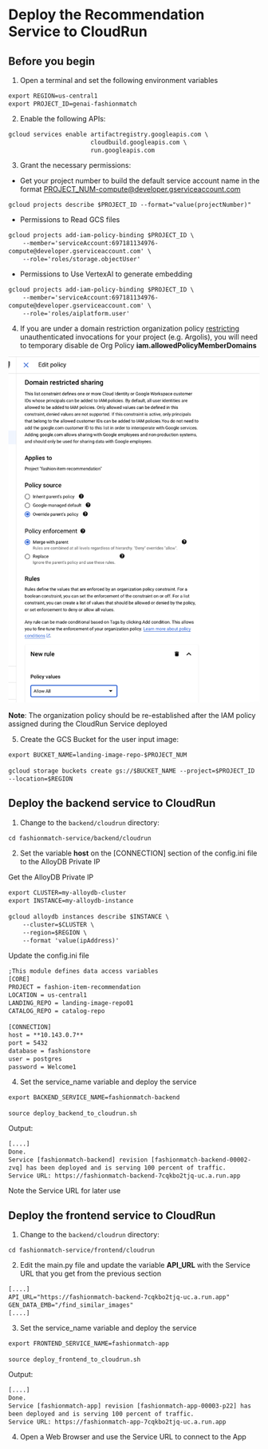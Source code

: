 # Deploy the Recommendation Service to CloudRun

## Before you begin
1. Open a terminal and set the following environment variables
```
export REGION=us-central1
export PROJECT_ID=genai-fashionmatch
```

2. Enable the following APIs:
```
gcloud services enable artifactregistry.googleapis.com \
                       cloudbuild.googleapis.com \
                       run.googleapis.com
```

3. Grant the necessary permissions:

- Get your project number to build the default service account name in the format PROJECT_NUM-compute@developer.gserviceaccount.com
```
gcloud projects describe $PROJECT_ID --format="value(projectNumber)"
```

- Permissions to Read GCS files
```
gcloud projects add-iam-policy-binding $PROJECT_ID \
    --member='serviceAccount:697181134976-compute@developer.gserviceaccount.com' \
    --role='roles/storage.objectUser'
```

- Permissions to Use VertexAI to generate embedding
```
gcloud projects add-iam-policy-binding $PROJECT_ID \
    --member='serviceAccount:697181134976-compute@developer.gserviceaccount.com' \
    --role='roles/aiplatform.user'
```

4. If you are under a domain restriction organization policy [restricting](https://cloud.google.com/run/docs/authenticating/public#domain-restricted-sharing) unauthenticated invocations for your project (e.g. Argolis), you will need to temporary disable de Org Policy **iam.allowedPolicyMemberDomains**

![Disable Org Policy iam.allowedPolicyMemberDomains](../images/disable_orgpolicy_allowedPolicyMemberDomains.png)

**Note**: The organization policy should be re-established after the IAM policy assigned during the CloudRun Service deployed

5. Create the GCS Bucket for the user input image:
```
export BUCKET_NAME=landing-image-repo-$PROJECT_NUM

gcloud storage buckets create gs://$BUCKET_NAME --project=$PROJECT_ID --location=$REGION
```

## Deploy the backend service to CloudRun
1. Change to the `backend/cloudrun` directory:
```
cd fashionmatch-service/backend/cloudrun
```

2. Set the variable **host** on the [CONNECTION] section of the config.ini file to the AlloyDB Private IP

Get the AlloyDB Private IP
```
export CLUSTER=my-alloydb-cluster
export INSTANCE=my-alloydb-instance

gcloud alloydb instances describe $INSTANCE \
    --cluster=$CLUSTER \
    --region=$REGION \
    --format 'value(ipAddress)'
```

Update the config.ini file
```
;This module defines data access variables
[CORE]
PROJECT = fashion-item-recommendation
LOCATION = us-central1
LANDING_REPO = landing-image-repo01
CATALOG_REPO = catalog-repo

[CONNECTION]
host = **10.143.0.7**
port = 5432
database = fashionstore
user = postgres
password = Welcome1
```

4. Set the service_name variable and deploy the service
```
export BACKEND_SERVICE_NAME=fashionmatch-backend

source deploy_backend_to_cloudrun.sh 
```

Output:
```
[....]                                                                                                                                                                                           
Done.                                                                                                                                                                                                                 
Service [fashionmatch-backend] revision [fashionmatch-backend-00002-zvq] has been deployed and is serving 100 percent of traffic.
Service URL: https://fashionmatch-backend-7cqkbo2tjq-uc.a.run.app
```
Note the Service URL for later use

## Deploy the frontend service to CloudRun
1. Change to the `backend/cloudrun` directory:
```
cd fashionmatch-service/frontend/cloudrun
```

2. Edit the main.py file and update the variable **API_URL** with the Service URL that you get from the previous section
```
[....]   
API_URL="https://fashionmatch-backend-7cqkbo2tjq-uc.a.run.app"
GEN_DATA_EMB="/find_similar_images"
[....]
```

3. Set the service_name variable and deploy the service
```
export FRONTEND_SERVICE_NAME=fashionmatch-app

source deploy_frontend_to_cloudrun.sh 
```
Output:
```
[....]                                                                                                                                                                                           
Done.                                                                                                                                                                                                                 
Service [fashionmatch-app] revision [fashionmatch-app-00003-p22] has been deployed and is serving 100 percent of traffic.
Service URL: https://fashionmatch-app-7cqkbo2tjq-uc.a.run.app
```

4. Open a Web Browser and use the Service URL to connect to the App
